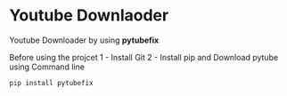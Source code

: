 # Youtube Downlaoder

Youtube Downloader by using **pytubefix**

Before using the projcet
1 - Install Git
2 - Install pip and Download pytube using Command line
```bash 
pip install pytubefix
```